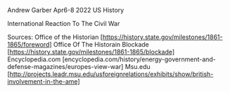 Andrew Garber
Apr6-8 2022
US History

International Reaction To The Civil War

Sources:
Office of the Historian [https://history.state.gov/milestones/1861-1865/foreword]
Office Of The Historain Blockade [https://history.state.gov/milestones/1861-1865/blockade]
Encyclopedia.com [encyclopedia.com/history/energy-government-and-defense-magazines/europes-view-war]
Msu.edu [http://projects.leadr.msu.edu/usforeignrelations/exhibits/show/british-involvement-in-the-ame]